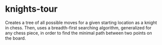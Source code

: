 # knights-tour
Creates a tree of all possible moves for a given starting location as a knight in chess. Then, uses a breadth-first searching algorithm, generalized for any chess piece, in order to find the minimal path between two points on the board.
